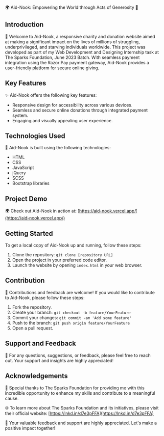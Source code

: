 🌍 Aid-Nook: Empowering the World through Acts of Generosity 🙏

## Introduction
🚀 Welcome to Aid-Nook, a responsive charity and donation website aimed at making a significant impact on the lives of millions of struggling, underprivileged, and starving individuals worldwide. This project was developed as part of my Web Development and Designing Internship task at The Sparks Foundation, June 2023 Batch. With seamless payment integration using the Razor Pay payment gateway, Aid-Nook provides a user-friendly platform for secure online giving.

## Key Features
✨ Aid-Nook offers the following key features:
- Responsive design for accessibility across various devices.
- Seamless and secure online donations through integrated payment system.
- Engaging and visually appealing user experience.

## Technologies Used
🔧 Aid-Nook is built using the following technologies:
- HTML
- CSS
- JavaScript
- jQuery
- SCSS
- Bootstrap libraries

## Project Demo
🌍 Check out Aid-Nook in action at: [https://aid-nook.vercel.app/](https://aid-nook.vercel.app/)

## Getting Started
To get a local copy of Aid-Nook up and running, follow these steps:
1. Clone the repository: `git clone [repository URL]`
2. Open the project in your preferred code editor.
3. Launch the website by opening `index.html` in your web browser.

## Contribution
🤝 Contributions and feedback are welcome! If you would like to contribute to Aid-Nook, please follow these steps:
1. Fork the repository.
2. Create your branch: `git checkout -b feature/YourFeature`
3. Commit your changes: `git commit -am 'Add some feature'`
4. Push to the branch: `git push origin feature/YourFeature`
5. Open a pull request.

## Support and Feedback
📧 For any questions, suggestions, or feedback, please feel free to reach out. Your support and insights are highly appreciated!

## Acknowledgements
🙌 Special thanks to The Sparks Foundation for providing me with this incredible opportunity to enhance my skills and contribute to a meaningful cause.

🌐 To learn more about The Sparks Foundation and its initiatives, please visit their official website: [https://lnkd.in/d7e3pFFA](https://lnkd.in/d7e3pFFA)

💌 Your valuable feedback and support are highly appreciated. Let's make a positive impact together!
